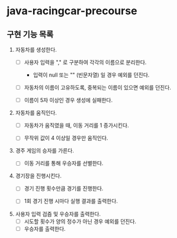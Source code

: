 # java-racingcar-precourse

## 구현 기능 목록

1. 자동차를 생성한다.
   - [ ] 사용자 입력을 "," 로 구분하여 각각의 이름으로 분리한다.
     - 입력이 null 또는 "" (빈문자열) 일 경우 예외를 던진다.
   - [ ] 자동차의 이름이 고유하도록, 중복되는 이름이 있으면 예외를 던진다.
   - [ ] 이름이 5자 이상인 경우 생성에 실패한다.


2. 자동차를 움직인다.
   - [ ] 자동차가 움직였을 때, 이동 거리를 1 증가시킨다.
   - [ ] 무작위 값이 4 이상일 경우만 움직인다.


3. 경주 게임의 승자를 가른다.
   - [ ] 이동 거리를 통해 우승자를 선별한다.

   
4. 경기장을 진행시킨다.
   - [ ] 경기 진행 횟수만큼 경기를 진행한다.
   - [ ] 1회 경기 진행 시마다 실행 결과를 출력한다.


5. 사용자 입력 검즘 및 우승자를 출력한다.
   - [ ] 시도할 횟수가 양의 정수가 아닌 경우 예외를 던진다.
   - [ ] 우승자를 출력한다.
